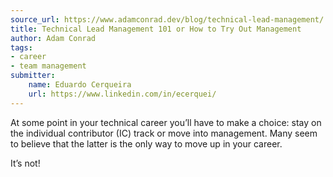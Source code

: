 ```yaml
---
source_url: https://www.adamconrad.dev/blog/technical-lead-management/
title: Technical Lead Management 101 or How to Try Out Management
author: Adam Conrad
tags:
- career
- team management
submitter:
    name: Eduardo Cerqueira
    url: https://www.linkedin.com/in/ecerquei/
---
```

At some point in your technical career you’ll have to make a choice: stay on the individual contributor (IC) track or move into management. Many seem to believe that the latter is the only way to move up in your career.

It’s not!
